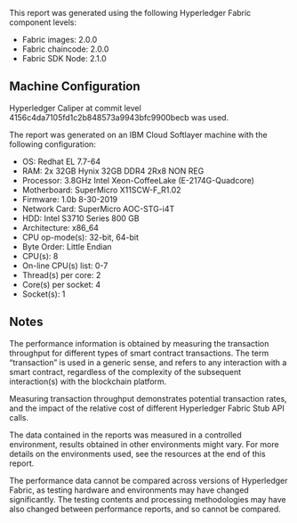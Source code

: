 This report was generated using the following Hyperledger Fabric component levels:

- Fabric images: 2.0.0
- Fabric chaincode: 2.0.0
- Fabric SDK Node: 2.1.0

## Machine Configuration

Hyperledger Caliper at commit level 4156c4da7105fd1c2b848573a9943bfc9900becb was used.

The report was generated on an IBM Cloud Softlayer machine with the following configuration:

 - OS: Redhat EL 7.7-64
 - RAM: 2x 32GB Hynix 32GB DDR4 2Rx8 NON REG
 - Processor: 3.8GHz Intel Xeon-CoffeeLake (E-2174G-Quadcore)
 - Motherboard: SuperMicro X11SCW-F_R1.02
 - Firmware: 1.0b 8-30-2019
 - Network Card: SuperMicro AOC-STG-i4T
 - HDD: Intel S3710 Series	800 GB
 - Architecture: x86_64
 - CPU op-mode(s): 32-bit, 64-bit
 - Byte Order: Little Endian
 - CPU(s): 8
 - On-line CPU(s) list: 0-7
 - Thread(s) per core: 2
 - Core(s) per socket: 4
 - Socket(s): 1

## Notes
The performance information is obtained by measuring the transaction throughput for different types of smart contract transactions. The term “transaction” is used in a generic sense, and refers to any interaction with a smart contract, regardless of the complexity of the subsequent interaction(s) with the blockchain platform.

Measuring transaction throughput demonstrates potential transaction rates, and the impact of the relative cost of different Hyperledger Fabric Stub API calls.

The data contained in the reports was measured in a controlled environment, results obtained in other environments might vary. For more details on the environments used, see the resources at the end of this report.

The performance data cannot be compared across versions of Hyperledger Fabric, as testing hardware and environments may have changed significantly. The testing contents and processing methodologies may have also changed between performance reports, and so cannot be compared.
